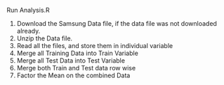 Run Analysis.R

1. Download the Samsung Data file, if the data file was not downloaded already.
2. Unzip the Data file.
3. Read all the files, and store them in individual variable
4. Merge all Training Data into Train Variable
5. Merge all Test Data into Test Variable
6. Merge both Train and Test data row wise
7. Factor the Mean on the combined Data
